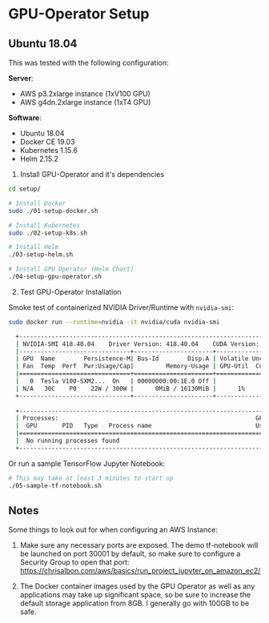 # GPU-Operator Setup

## Ubuntu 18.04

This was tested with the following configuration:

**Server**:
* AWS p3.2xlarge instance (1xV100 GPU)
* AWS g4dn.2xlarge instance (1xT4 GPU)

**Software**:
* Ubuntu 18.04
* Docker CE 19.03
* Kubernetes 1.15.6
* Helm 2.15.2

1. Install GPU-Operator and it's dependencies
```bash
cd setup/

# Install Docker
sudo ./01-setup-docker.sh

# Install Kubernetes
sudo ./02-setup-k8s.sh

# Install Helm
./03-setup-helm.sh

# Install GPU Operator (Helm Chart)
./04-setup-gpu-operator.sh
```

2. Test GPU-Operator Installation

Smoke test of containerized NVIDIA Driver/Runtime with `nvidia-smi`:

```bash
sudo docker run --runtime=nvidia -it nvidia/cuda nvidia-smi

  +-----------------------------------------------------------------------------+
  | NVIDIA-SMI 418.40.04    Driver Version: 418.40.04    CUDA Version: 10.1     |
  |-------------------------------+----------------------+----------------------+
  | GPU  Name        Persistence-M| Bus-Id        Disp.A | Volatile Uncorr. ECC |
  | Fan  Temp  Perf  Pwr:Usage/Cap|         Memory-Usage | GPU-Util  Compute M. |
  |===============================+======================+======================|
  |   0  Tesla V100-SXM2...  On   | 00000000:00:1E.0 Off |                    0 |
  | N/A   30C    P0    22W / 300W |      0MiB / 16130MiB |      1%      Default |
  +-------------------------------+----------------------+----------------------+
										 
  +-----------------------------------------------------------------------------+
  | Processes:                                                       GPU Memory |
  |  GPU       PID   Type   Process name                             Usage      |
  |=============================================================================|
  |  No running processes found                                                 |
  +-----------------------------------------------------------------------------+

```

Or run a sample TensorFlow Jupyter Notebook:

```bash
# This may take at least 3 minutes to start up
./05-sample-tf-notebook.sh
```

## Notes

Some things to look out for when configuring an AWS Instance:

1. Make sure any necessary ports are exposed. The demo tf-notebook will be launched on port 30001 by default, so make
sure to configure a Security Group to open that port: https://chrisalbon.com/aws/basics/run_project_jupyter_on_amazon_ec2/

2. The Docker container images used by the GPU Operator as well as any applications may take up significant space, so be sure to increase the default storage application from 8GB. I generally go with 100GB to be safe.
